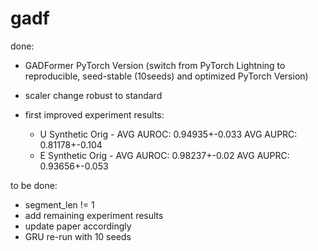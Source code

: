 # gadf

done:

- GADFormer PyTorch Version (switch from PyTorch Lightning to reproducible, seed-stable (10seeds) and optimized PyTorch Version)
- scaler change robust to standard
- first improved experiment results:

  - U Synthetic Orig - AVG AUROC: 0.94935+-0.033 AVG AUPRC: 0.81178+-0.104
  - E Synthetic Orig - AVG AUROC: 0.98237+-0.02  AVG AUPRC: 0.93656+-0.053

to be done:

- segment_len != 1
- add remaining experiment results
- update paper accordingly
- GRU re-run with 10 seeds
